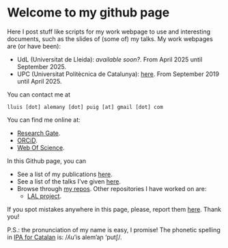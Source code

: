 # Welcome to my github page

Here I post stuff like scripts for my work webpage to use and interesting documents, such as the slides of (some of) my talks.
My work webpages are (or have been):
- UdL (Universitat de Lleida): _available soon?_. From April 2025 until September 2025.
- UPC (Universitat Politècnica de Catalunya): [here](https://cqllab.upc.edu/people/lalemany/). From September 2019 until April 2025.

You can contact me at

	lluis [dot] alemany [dot] puig [at] gmail [dot] com

You can find me online at:

- [Research Gate](https://www.researchgate.net/profile/Lluis-Alemany-Puig?ev=hdr_xprf).
- [ORCiD](https://orcid.org/0000-0002-3874-991X).
- [Web Of Science](https://www.webofscience.com/wos/author/record/NDS-8828-2025).

In this Github page, you can

- See a list of my publications [here](publications.html).
- See a list of the talks I've given [here](talks.html).
- Browse through [my repos](https://github.com/lluisalemanypuig). Other repositories I have worked on are:
    - [LAL project](https://github.com/LAL-project).

If you spot mistakes anywhere in this page, please, report them [here](https://github.com/lluisalemanypuig/lluisalemanypuig.github.io/issues). Thank you!

P.S.: the pronunciation of my name is easy, I promise! The phonetic spelling in [IPA for Catalan](https://en.wikipedia.org/wiki/Help:IPA/Catalan) is: /ʎu’is alem’aɲ ‘putʃ/.
